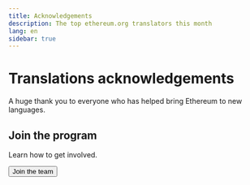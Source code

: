 ```yaml
---
title: Acknowledgements
description: The top ethereum.org translators this month
lang: en
sidebar: true
---
```


# Translations acknowledgements

A huge thank you to everyone who has helped bring Ethereum to new languages.

## Join the program

Learn how to get involved.

<Button to="/en/contributing/translation-program">Join the team</Button>
